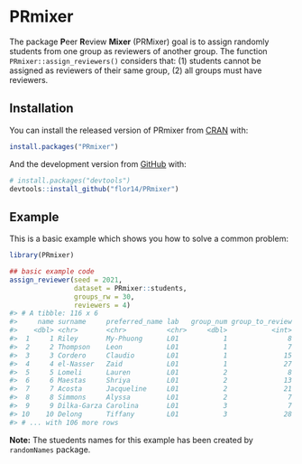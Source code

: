 
<!-- README.md is generated from README.Rmd. Please edit that file -->

# PRmixer

<!-- badges: start -->
<!-- badges: end -->

The package **P**eer **R**eview **Mixer** (PRMixer) goal is to assign
randomly students from one group as reviewers of another group. The
function `PRmixer::assign_reviewers()` considers that: (1) students
cannot be assigned as reviewers of their same group, (2) all groups must
have reviewers.

## Installation

You can install the released version of PRmixer from
[CRAN](https://CRAN.R-project.org) with:

``` r
install.packages("PRmixer")
```

And the development version from [GitHub](https://github.com/) with:

``` r
# install.packages("devtools")
devtools::install_github("flor14/PRmixer")
```

## Example

This is a basic example which shows you how to solve a common problem:

``` r
library(PRmixer)

## basic example code
assign_reviewer(seed = 2021,
                dataset = PRmixer::students,
                groups_rw = 30,
                reviewers = 4)
#> # A tibble: 116 x 6
#>     name surname     preferred_name lab   group_num group_to_review
#>    <dbl> <chr>       <chr>          <chr>     <dbl>           <int>
#>  1     1 Riley       My-Phuong      L01           1               8
#>  2     2 Thompson    Leon           L01           1               7
#>  3     3 Cordero     Claudio        L01           1              15
#>  4     4 el-Nasser   Zaid           L01           1              27
#>  5     5 Lomeli      Lauren         L01           2               8
#>  6     6 Maestas     Shriya         L01           2              13
#>  7     7 Acosta      Jacqueline     L01           2              21
#>  8     8 Simmons     Alyssa         L01           2               7
#>  9     9 Dilka-Garza Carolina       L01           3               7
#> 10    10 Delong      Tiffany        L01           3              28
#> # ... with 106 more rows
```

**Note:** The stuedents names for this example has been created by
`randomNames` package.
